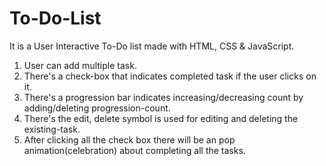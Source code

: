 # To-Do-List
It is a User Interactive To-Do list made with HTML, CSS & JavaScript.
1. User can add multiple task.
2. There's a check-box that indicates completed task if the user clicks on it.
3. There's a progression bar indicates increasing/decreasing count by adding/deleting progression-count.
4. There's the edit, delete symbol is used for editing and deleting the existing-task.
5. After clicking all the check box there will be an pop animation(celebration) about completing all the tasks.
